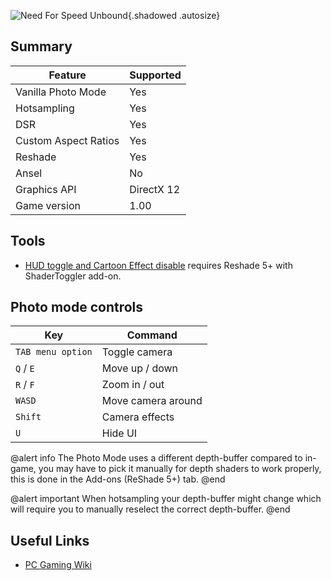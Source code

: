 ![Need For Speed Unbound](Images\nfsunbound.png "Shot by tripps"){.shadowed .autosize}

## Summary

Feature | Supported
--|--
Vanilla Photo Mode | Yes
Hotsampling | Yes
DSR | Yes
Custom Aspect Ratios | Yes
Reshade | Yes
Ansel | No
Graphics API | DirectX 12
Game version | 1.00

## Tools

* [HUD toggle and Cartoon Effect disable](https://framedsc.com/ReshadeGuides/Addons/shader_toggler_repository.htm)
requires Reshade 5+ with ShaderToggler add-on.

## Photo mode controls 

Key	| Command
--|--
`TAB menu option` | Toggle camera
`Q` / `E` | Move up / down
`R` / `F` | Zoom in / out
`WASD` | Move camera around
`Shift` | Camera effects
`U` | Hide UI

@alert info
The Photo Mode uses a different depth-buffer compared to in-game, you may have to pick it manually for depth shaders to work properly, this is done in the Add-ons (ReShade 5+) tab.
@end

@alert important
When hotsampling your depth-buffer might change which will require you to manually reselect the correct depth-buffer.
@end

## Useful Links

* [PC Gaming Wiki](https://www.pcgamingwiki.com/wiki/Need_for_Speed_Unbound)